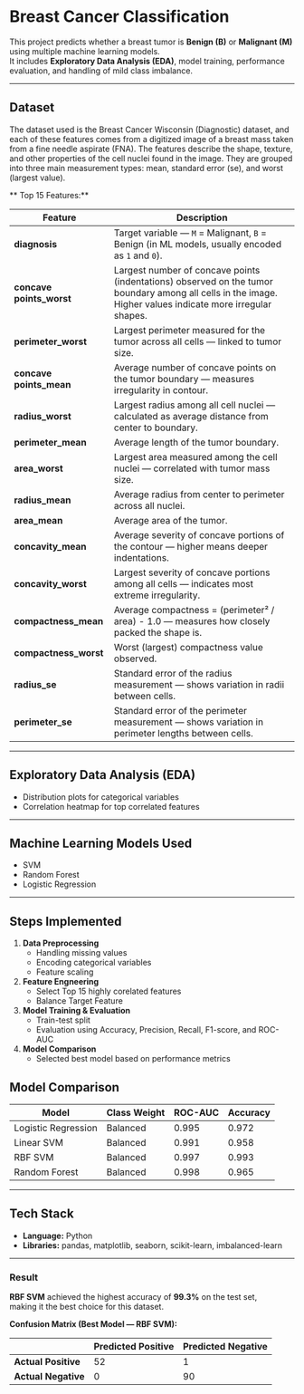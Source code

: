 #  Breast Cancer Classification

This project predicts whether a breast tumor is **Benign (B)** or **Malignant (M)** using multiple machine learning models.  
It includes **Exploratory Data Analysis (EDA)**, model training, performance evaluation, and handling of mild class imbalance.

---

##  Dataset
The dataset used is the Breast Cancer Wisconsin (Diagnostic) dataset, and each of these features comes from a digitized image of a breast mass taken from a fine needle aspirate (FNA).
The features describe the shape, texture, and other properties of the cell nuclei found in the image.
They are grouped into three main measurement types: mean, standard error (se), and worst (largest value).

** Top 15 Features:**

| Feature | Description |
|---------|-------------|
| **diagnosis** | Target variable — `M` = Malignant, `B` = Benign (in ML models, usually encoded as `1` and `0`). |
| **concave points_worst** | Largest number of concave points (indentations) observed on the tumor boundary among all cells in the image. Higher values indicate more irregular shapes. |
| **perimeter_worst** | Largest perimeter measured for the tumor across all cells — linked to tumor size. |
| **concave points_mean** | Average number of concave points on the tumor boundary — measures irregularity in contour. |
| **radius_worst** | Largest radius among all cell nuclei — calculated as average distance from center to boundary. |
| **perimeter_mean** | Average length of the tumor boundary. |
| **area_worst** | Largest area measured among the cell nuclei — correlated with tumor mass size. |
| **radius_mean** | Average radius from center to perimeter across all nuclei. |
| **area_mean** | Average area of the tumor. |
| **concavity_mean** | Average severity of concave portions of the contour — higher means deeper indentations. |
| **concavity_worst** | Largest severity of concave portions among all cells — indicates most extreme irregularity. |
| **compactness_mean** | Average compactness = (perimeter² / area) - 1.0 — measures how closely packed the shape is. |
| **compactness_worst** | Worst (largest) compactness value observed. |
| **radius_se** | Standard error of the radius measurement — shows variation in radii between cells. |
| **perimeter_se** | Standard error of the perimeter measurement — shows variation in perimeter lengths between cells. |

---

##  Exploratory Data Analysis (EDA)
- Distribution plots for categorical variables
- Correlation heatmap for top correlated features
  
---

##  Machine Learning Models Used
- SVM
- Random Forest 
- Logistic Regression 

---

##  Steps Implemented
1. **Data Preprocessing**
   - Handling missing values
   - Encoding categorical variables
   - Feature scaling
2. **Feature Engneering**
   - Select Top 15 highly corelated features
   - Balance Target Feature
2. **Model Training & Evaluation**
   - Train-test split
   - Evaluation using Accuracy, Precision, Recall, F1-score, and ROC-AUC
5. **Model Comparison**
   - Selected best model based on performance metrics

##  Model Comparison
| Model           | Class Weight | ROC-AUC | Accuracy |
|-----------------|-------------|---------|----------|
| Logistic Regression | Balanced | 0.995 | 0.972|
| Linear SVM      | Balanced | 0.991	 | 0.958 |
| RBF SVM         | Balanced | 0.997 | 0.993 |
| Random Forest   | Balanced | 0.998 | 0.965 |

---

##  Tech Stack
- **Language:** Python 
- **Libraries:** pandas, matplotlib, seaborn, scikit-learn, imbalanced-learn

---
###  Result
**RBF SVM** achieved the highest accuracy of **99.3%** on the test set,  
making it the best choice for this dataset.


**Confusion Matrix (Best Model — RBF SVM):**


|                 | **Predicted Positive** | **Predicted Negative** |
|-----------------|------------------------|------------------------|
| **Actual Positive** | 52                   | 1                      |
| **Actual Negative** | 0                    | 90                     |

